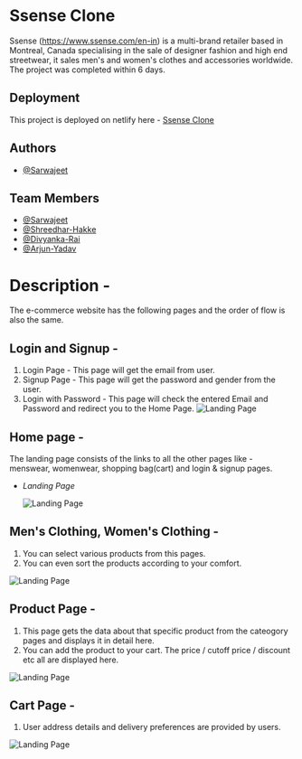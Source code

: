 # Ssense Clone

Ssense (https://www.ssense.com/en-in) is a multi-brand retailer based in Montreal, Canada specialising in the sale of designer fashion and high end streetwear, it sales men's and women's clothes and accessories worldwide. The project was completed within 6 days.

## Deployment

This project is deployed on netlify here - [Ssense Clone](https://ssense-clone-masai.netlify.app/)

## Authors

- [@Sarwajeet](https://github.com/Kunal-Ladhani)


## Team Members

- [@Sarwajeet](https://github.com/Kunal-Ladhani)
- [@Shreedhar-Hakke](https://github.com/hena1019)
- [@Divyanka-Rai](https://github.com/DivyankaRai)
- [@Arjun-Yadav](https://github.com/lalitk1997)

# Description -

The e-commerce website has the following pages and the order of flow is also the same.

## Login and Signup -

1. Login Page - This page will get the email from user.
2. Signup Page - This page will get the password and gender from the user.
3. Login with Password - This page will check the entered Email and Password and redirect you to the Home Page.
  ![Landing Page](https://i.postimg.cc/ZqFXN4Fb/Screenshot-915.png)

## Home page -

The landing page consists of the links to all the other pages like - menswear, womenwear, shopping bag(cart) and login & signup pages.

- *Landing Page*

  ![Landing Page](https://i.postimg.cc/Y2nbsz3q/Screenshot-64.png)

## Men's Clothing, Women's Clothing - 

1. You can select various products from this pages.
2. You can even sort the products according to your comfort.

  ![Landing Page](https://i.postimg.cc/q74sRNL5/Screenshot-59.png)

## Product Page - 

1. This page gets the data about that specific product from the cateogory pages and displays it in detail here. 
2. You can add the product to your cart. The price / cutoff price / discount etc all are displayed here.


  ![Landing Page](https://i.postimg.cc/KY0M8J41/Screenshot-68.png)

## Cart Page - 

1. User address details and delivery preferences are provided by users.


  ![Landing Page](https://i.postimg.cc/L4wbxM28/Screenshot-69.png)
